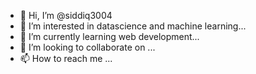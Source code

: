 - 👋 Hi, I’m @siddiq3004
- 👀 I’m interested in datascience and machine learning...
- 🌱 I’m currently learning web development...
- 💞️ I’m looking to collaborate on ...
- 📫 How to reach me ...

<!---
siddiq3004/siddiq3004 is a ✨ special ✨ repository because its `README.md` (this file) appears on your GitHub profile.
You can click the Preview link to take a look at your changes.
--->
